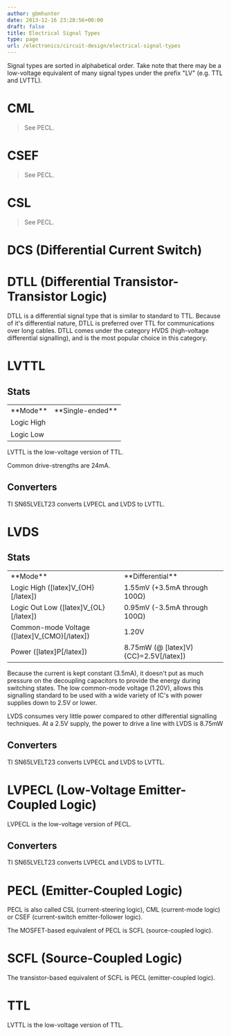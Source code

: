```yaml
---
author: gbmhunter
date: 2013-12-16 23:28:56+00:00
draft: false
title: Electrical Signal Types
type: page
url: /electronics/circuit-design/electrical-signal-types
---
```


Signal types are sorted in alphabetical order. Take note that there may be a low-voltage equivalent of many signal types under the prefix "LV" (e.g. TTL and LVTTL).

# CML

> See PECL.

# CSEF

> See PECL.

# CSL

> See PECL.

# DCS (Differential Current Switch)

# DTLL (Differential Transistor-Transistor Logic)

DTLL is a differential signal type that is similar to standard to TTL. Because of it's differential nature, DTLL is preferred over TTL for communications over long cables. DTLL comes under the category HVDS (high-voltage differential signalling), and is the most popular choice in this category.

# LVTTL

## Stats

<table style="width: 500px;" border="0" >
<tbody >
<tr style="height: 28px;" >
<td style="height: 28px;" >**Mode**
</td>
<td style="height: 28px;" >**Single-ended**
</td>
</tr>
<tr style="height: 28px;" >
<td style="height: 28px;" >Logic High
</td>
<td style="height: 28px;" >
</td>
</tr>
<tr style="height: 28px;" >
<td style="height: 28px;" >Logic Low
</td>
<td style="height: 28px;" >
</td>
</tr>
</tbody>
</table>


LVTTL is the low-voltage version of TTL.

Common drive-strengths are 24mA.

## Converters

TI SN65LVELT23 converts LVPECL and LVDS to LVTTL.

# LVDS

## Stats

<table style="width: 500px;" border="0" >
<tbody >
<tr >
<td >**Mode**
</td>

<td >**Differential**
</td>
</tr>
<tr>

<td >Logic High ([latex]V_{OH}[/latex])
</td>

<td >1.55mV (+3.5mA through 100Ω)
</td>
</tr>
<tr >

<td >Logic Out Low ([latex]V_{OL}[/latex])
</td>

<td >0.95mV (-3.5mA through 100Ω)
</td>
</tr>
<tr >

<td >Common-mode Voltage ([latex]V_{CMO}[/latex])
</td>

<td >1.20V
</td>
</tr>
<tr >

<td >Power ([latex]P[/latex])
</td>

<td >8.75mW (@ [latex]V){CC}=2.5V[/latex])
</td>
</tr>
</tbody>
</table>


Because the current is kept constant (3.5mA), it doesn't put as much pressure on the decoupling capacitors to provide the energy during switching states. The low common-mode voltage (1.20V), allows this signalling standard to be used with a wide variety of IC's with power supplies down to 2.5V or lower.




LVDS consumes very little power compared to other differential signalling techniques. At a 2.5V supply, the power to drive a line with LVDS is 8.75mW




## Converters




TI SN65LVELT23 converts LVPECL and LVDS to LVTTL.




# LVPECL (Low-Voltage Emitter-Coupled Logic)




LVPECL is the low-voltage version of PECL.




## Converters




TI SN65LVELT23 converts LVPECL and LVDS to LVTTL.




# PECL (Emitter-Coupled Logic)




PECL is also called CSL (current-steering logic), CML (current-mode logic) or CSEF (current-switch emitter-follower logic).




The MOSFET-based equivalent of PECL is SCFL (source-coupled logic).




# SCFL (Source-Coupled Logic)




The transistor-based equivalent of SCFL is PECL (emitter-coupled logic).




# TTL




LVTTL is the low-voltage version of TTL.

